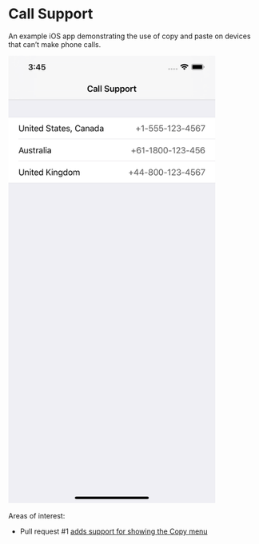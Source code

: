 # Call Support

An example iOS app demonstrating the use of copy and paste on devices that can’t make phone calls.

<img src="call-support.png" width="414" alt="'Call Support' screen with a list of phone numbers for different support regions" />

Areas of interest:

- Pull request #1 [adds support for showing the Copy menu](https://github.com/thoughtbot/phone-number-copy-example/pull/1)
